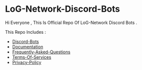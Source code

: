 # LoG-Network-Discord-Bots

Hi Everyone , This Is Official Repo Of LoG-Network Discord Bots .

This Repo Includes :

- [Discord-Bots](https://bots.log-network.me)
- [Documentation](https://bots.log-network.me/docs)
- [Frequently-Asked-Questions](https://bots.log-network.me/faqs)
- [Terms-Of-Services](https://bots.log-network.me/terms-and-conditions)
- [Privacy-Policy](https://bots.log-network.me/privacy-policy)